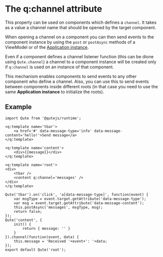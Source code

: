 # The q:channel attribute

This property can be used on components which defines a `channel`.
It takes as a value a channel name that should be opened by the target component.

When opening a channel on a component you can then send events to the component instance by using the `post` or `postAsync` methods of a ViewModel or of the [Application instance](#/app/instance).

Even if a component defines a channel listener function (this can be dione using `Qute.channel`) a channel to a component instance will be created only if `q:channel` is used on an instance of that component.

This mechanism enables components to send events to any other component who define a channel.
Also, you can use this to send events between components inside different roots (in that case you need to use the same **Application instance** to initialize the roots).

## Example

```jsq
import Qute from '@qutejs/runtime';

<q:template name='tbar'>
	<a href='#' data-message-type='info' data-message-content='hello!'>Send message</a>
</q:template>

<q:template name='content'>
	<div>{{message}}</div>
</q:template>

<q:template name='root'>
<div>
	<tbar />
	<content q:channel='messages' />
</div>
</q:template>

Qute('tbar').on('click', 'a[data-message-type]', function(event) {
	var msgType = event.target.getAttribute('data-message-type');
	var msg = event.target.getAttribute('data-message-content');
	this.postAsync('messages', msgType, msg);
	return false;
});
Qute('content', {
	init() {
		return { message: '' }
	}
}).channel(function(event, data) {
	this.message = 'Received '+event+': '+data;
});
export default Qute('root');
```
